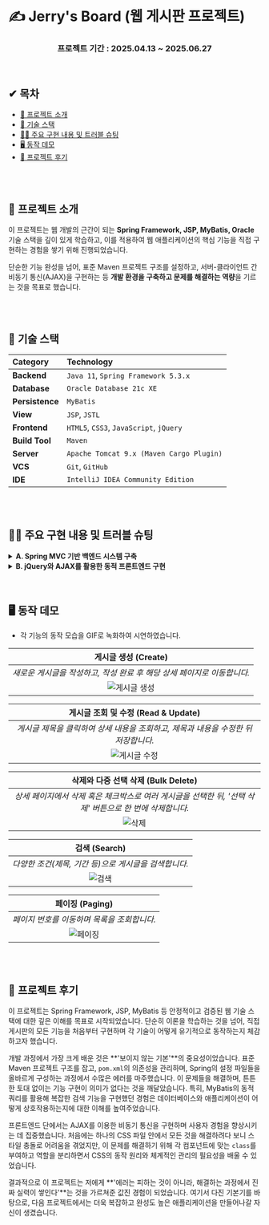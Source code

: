 # ✍️ Jerry's Board (웹 게시판 프로젝트)

<div align="center">

### 프로젝트 기간 : 2025.04.13 ~ 2025.06.27

</div>

<br>

## ✔ 목차
- [📖 프로젝트 소개](#-프로젝트-소개)
- [🔧 기술 스택](#-기술-스택)
- [👨‍💻 주요 구현 내용 및 트러블 슈팅](#-주요-구현-내용-및-트러블-슈팅)
- [🖥️ 동작 데모](#️-동작-데모)
- [🎉 프로젝트 후기](#-프로젝트-후기)

<br>
<br>

## 📖 프로젝트 소개
이 프로젝트는 웹 개발의 근간이 되는 **Spring Framework, JSP, MyBatis, Oracle** 기술 스택을 깊이 있게 학습하고, 이를 적용하여 웹 애플리케이션의 핵심 기능을 직접 구현하는 경험을 쌓기 위해 진행되었습니다.

단순한 기능 완성을 넘어, 표준 Maven 프로젝트 구조를 설정하고, 서버-클라이언트 간 비동기 통신(AJAX)을 구현하는 등 **개발 환경을 구축하고 문제를 해결하는 역량**을 기르는 것을 목표로 했습니다.

<br>
<br>

## 🔧 기술 스택
| Category      | Technology                               |
| :------------ | :--------------------------------------- |
| **Backend** | `Java 11`, `Spring Framework 5.3.x`      |
| **Database** | `Oracle Database 21c XE`                 |
| **Persistence**| `MyBatis`                     |
| **View** | `JSP`, `JSTL`                            |
| **Frontend** | `HTML5`, `CSS3`, `JavaScript`, `jQuery` |
| **Build Tool**| `Maven`                                  |
| **Server** | `Apache Tomcat 9.x (Maven Cargo Plugin)` |
| **VCS** | `Git`, `GitHub`                          |
| **IDE** | `IntelliJ IDEA Community Edition`        |

<br>
<br>

## 👨‍💻 주요 구현 내용 및 트러블 슈팅

<details>
<summary><strong>A. Spring MVC 기반 백엔드 시스템 구축</strong></summary>

- **⚙️ 작업 내용**
    - Spring Framework, MyBatis, Oracle DB를 이용한 게시판 CRUD API 설계 및 구현
    - 페이징 처리를 위한 데이터 조회 및 계산 로직 구현
    - MyBatis의 **동적 쿼리(Dynamic SQL)**를 활용한 다중 조건 검색 기능 구현

- **🔍 방법 및 트러블 슈팅**
    - ▶ **프로젝트 환경 설정**: IntelliJ와 Maven을 사용하여 프로젝트를 시작하며, **표준 Maven 디렉토리 구조(`src/main/java`, `resources`, `webapp`)**의 중요성을 학습했습니다. 처음에는 `resources` 폴더의 경로 문제로 빌드 시 XML 설정 파일이 누락되는 **`MyBatis Mapped Statement Not Found`** 에러를 겪었지만, 빌드 로그 분석을 통해 원인을 찾아내고 구조를 바로잡아 해결했습니다.
    - ▶ **DB 연동 및 설정 관리**: MyBatis를 Spring과 연동하여 SQL 매퍼를 구현했으며, DB 접속 정보와 같은 민감 정보는 `.properties` 파일로 분리하고 **`.gitignore`** 에 등록하여 GitHub에 노출되지 않도록 처리했습니다.
    - ▶ **페이징 로직 구현**: 사용자가 요청한 페이지 번호(`curPage`)를 바탕으로, 총 게시물 수를 조회하고 `LIMIT`과 `OFFSET`(Oracle의 경우 `ROWNUM`)을 계산하여 해당 페이지의 데이터만 효율적으로 조회하는 로직을 서비스 계층에 구현했습니다.
    - ▶ **MyBatis 동적 쿼리 활용**: 사용자가 선택한 검색 조건(타입, 제목, 작성자, 기간 등)에 따라 SQL 문이 동적으로 변하는 기능을 구현하기 위해, MyBatis의 `<if>`, `<choose>`, `<when>` 태그를 적극적으로 활용했습니다. 이를 통해 여러 개의 유사한 SQL 문을 만들 필요 없이, 하나의 쿼리만으로 복잡한 다중 조건 검색을 효율적으로 처리할 수 있었습니다.
    - ▶ **동적 쿼리 디버깅**: 다양한 조건이 조합될 때 발생하는 SQL 문법 오류를 잡기 위해, `log4j.xml`에 **MyBatis의 쿼리 로그를 출력하는 설정**을 추가했습니다. 이를 통해 실제 실행되는 SQL 문과 파라미터를 눈으로 직접 확인하며, 복잡한 동적 쿼리의 오류를 효과적으로 디버깅하고 해결할 수 있었습니다.

</details>

<details>
<summary><strong>B. jQuery와 AJAX를 활용한 동적 프론트엔드 구현</strong></summary>

- **⚙️ 작업 내용**
    - 검색, 페이징, 수정/삭제 등 서버와의 통신이 필요한 대부분의 기능을 AJAX로 구현하여 페이지 전체 새로고침 없는 사용자 경험(SPA-like) 제공
    - 순수 CSS와 약간의 JavaScript를 이용한 UI/UX 개선

- **🔍 방법 및 트러블 슈팅**
    - ▶ **AJAX 비동기 통신**: 사용자가 검색 버튼이나 페이지 번호를 클릭하면, JavaScript가 해당 이벤트 정보를 모아 JSON 형태로 서버(`@Controller`)에 전송합니다. 서버는 받은 데이터를 처리하여 **JSON 형태의 결과(게시물 목록, 페이징 정보)를 다시 반환**하고, JavaScript는 이 데이터를 받아 **DOM을 동적으로 조작하여 화면을 다시 그리는 방식**으로 구현했습니다.
    - ▶ **화면 렌더링 문제**: 처음에는 JSP의 `c:forEach`로 목록을 그린 뒤, 페이지 로딩 후 즉시 AJAX로 데이터를 다시 불러와 덮어쓰는 비효율적인 이중 로딩 문제가 있었습니다. 이를 **페이지 최초 로딩 시에는 서버(JSP)가, 그 이후의 모든 동작(검색, 페이징)은 클라이언트(JavaScript)가 화면을 그리도록 역할을 명확히 분리**하여 해결했습니다.
    - ▶ **CSS 스타일 충돌**: 여러 페이지에 공통으로 적용한 `table` 스타일이 의도치 않게 다른 페이지의 레이아웃을 망가뜨리는 문제를 겪었습니다. 이를 해결하기 위해 각 테이블에 **고유한 `class`를 부여**하고(`board-list`, `form-table`), 클래스 기반으로 스타일을 분리하여 **CSS 규칙의 영향 범위를 명확히 하는 방법**을 학습했습니다.

</details>

<br>
<br>

## 🖥️ 동작 데모

-   각 기능의 동작 모습을 GIF로 녹화하여 시연하였습니다.

|            **게시글 생성 (Create)**             |
|:------------------------------------------:|
| *새로운 게시글을 작성하고, 작성 완료 후 해당 상세 페이지로 이동합니다.* |
|          ![게시글 생성](./docs/C.gif)           |

|         **게시글 조회 및 수정 (Read & Update)**          |
|:------------------------------------------------:|
| *게시글 제목을 클릭하여 상세 내용을 조회하고, 제목과 내용을 수정한 뒤 저장합니다.* |
|             ![게시글 수정](./docs/U.gif)              |

|                 **삭제와 다중 선택 삭제 (Bulk Delete)**                 |
|:--------------------------------------------------------------:|
| *상세 페이지에서 삭제 혹은 체크박스로 여러 게시글을 선택한 뒤, '선택 삭제' 버튼으로 한 번에 삭제합니다.* |
|                      ![삭제](./docs/D.gif)                       |

|                      **검색 (Search)**                      |
|:---------------------------------------------------------:|
|  *다양한 조건(제목, 기간 등)으로 게시글을 검색합니다.* |
|                 ![검색](./docs/search.gif)                  |

|           **페이징 (Paging)**            |
|:-----------------------------------------------:|
| *페이지 번호를 이동하며 목록을 조회합니다.* |
|          ![페이징](./docs/pagination.gif)          |

<br>
<br>

## 🎉 프로젝트 후기

이 프로젝트는 Spring Framework, JSP, MyBatis 등 안정적이고 검증된 웹 기술 스택에 대한 깊은 이해를 목표로 시작되었습니다. 단순히 이론을 학습하는 것을 넘어, 직접 게시판의 모든 기능을 처음부터 구현하며 각 기술이 어떻게 유기적으로 동작하는지 체감하고자 했습니다.

개발 과정에서 가장 크게 배운 것은 **'보이지 않는 기본'**의 중요성이었습니다. 표준 Maven 프로젝트 구조를 잡고, `pom.xml`의 의존성을 관리하며, Spring의 설정 파일들을 올바르게 구성하는 과정에서 수많은 에러를 마주했습니다. 이 문제들을 해결하며, 튼튼한 토대 없이는 기능 구현이 의미가 없다는 것을 깨달았습니다. 특히, MyBatis의 동적 쿼리를 활용해 복잡한 검색 기능을 구현했던 경험은 데이터베이스와 애플리케이션이 어떻게 상호작용하는지에 대한 이해를 높여주었습니다.

프론트엔드 단에서는 AJAX를 이용한 비동기 통신을 구현하며 사용자 경험을 향상시키는 데 집중했습니다. 처음에는 하나의 CSS 파일 안에서 모든 것을 해결하려다 보니 스타일 충돌로 어려움을 겪었지만, 이 문제를 해결하기 위해 각 컴포넌트에 맞는 `class`를 부여하고 역할을 분리하면서 CSS의 동작 원리와 체계적인 관리의 필요성을 배울 수 있었습니다.

결과적으로 이 프로젝트는 저에게 **'에러는 피하는 것이 아니라, 해결하는 과정에서 진짜 실력이 쌓인다'**는 것을 가르쳐준 값진 경험이 되었습니다. 여기서 다진 기본기를 바탕으로, 다음 프로젝트에서는 더욱 복잡하고 완성도 높은 애플리케이션을 만들어나갈 자신이 생겼습니다.
